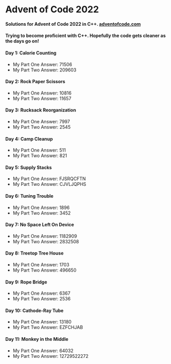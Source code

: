 # Advent of Code 2022
#### Solutions for Advent of Code 2022 in C++. [adventofcode.com](https://adventofcode.com/)
#### Trying to become proficient with C++. Hopefully the code gets cleaner as the days go on!


#### Day 1: Calorie Counting
- My Part One Answer: 71506
- My Part Two Answer: 209603

#### Day 2: Rock Paper Scissors
- My Part One Answer: 10816
- My Part Two Answer: 11657

#### Day 3: Rucksack Reorganization
- My Part One Answer: 7997
- My Part Two Answer: 2545

#### Day 4: Camp Cleanup
- My Part One Answer: 511
- My Part Two Answer: 821

#### Day 5: Supply Stacks
- My Part One Answer: FJSRQCFTN
- My Part Two Answer: CJVLJQPHS

#### Day 6: Tuning Trouble
- My Part One Answer: 1896
- My Part Two Answer: 3452

#### Day 7: No Space Left On Device
- My Part One Answer: 1182909
- My Part Two Answer: 2832508

#### Day 8: Treetop Tree House
- My Part One Answer: 1703
- My Part Two Answer: 496650

#### Day 9: Rope Bridge
- My Part One Answer: 6367
- My Part Two Answer: 2536

#### Day 10: Cathode-Ray Tube
- My Part One Answer: 13180
- My Part Two Answer: EZFCHJAB

#### Day 11: Monkey in the Middle
- My Part One Answer: 64032
- My Part Two Answer: 12729522272

